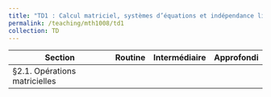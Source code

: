 ```yaml
---
title: "TD1 : Calcul matriciel, systèmes d’équations et indépendance linéaire"
permalink: /teaching/mth1008/td1
collection: TD
---
```


| Section                       | Routine | Intermédiaire | Approfondi |
| ----------------------------- | ------- | ------------- | ---------- |
| §2.1. Opérations matricielles |         |               |            |